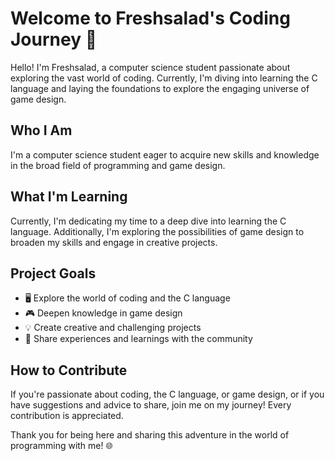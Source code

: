 # Welcome to Freshsalad's Coding Journey 🚀

Hello! I'm Freshsalad, a computer science student passionate about exploring the vast world of coding. Currently, I'm diving into learning the C language and laying the foundations to explore the engaging universe of game design.

## Who I Am
I'm a computer science student eager to acquire new skills and knowledge in the broad field of programming and game design.

## What I'm Learning
Currently, I'm dedicating my time to a deep dive into learning the C language. Additionally, I'm exploring the possibilities of game design to broaden my skills and engage in creative projects.

## Project Goals
- 🖥️ Explore the world of coding and the C language
- 🎮 Deepen knowledge in game design
- 💡 Create creative and challenging projects
- 🤝 Share experiences and learnings with the community

## How to Contribute
If you're passionate about coding, the C language, or game design, or if you have suggestions and advice to share, join me on my journey! Every contribution is appreciated.

Thank you for being here and sharing this adventure in the world of programming with me! 🌐
